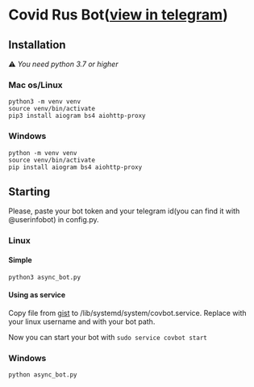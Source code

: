 # Covid Rus Bot([view in telegram](ttttt.me/covidrusbot))
## Installation
:warning: *You need python 3.7 or higher*
### Mac os/Linux
```
python3 -m venv venv
source venv/bin/activate
pip3 install aiogram bs4 aiohttp-proxy

```
### Windows
```
python -m venv venv
source venv/bin/activate
pip install aiogram bs4 aiohttp-proxy
```
## Starting
Please, paste your bot token and your telegram id(you can find it with @userinfobot) in config.py.
### Linux
#### Simple
```
python3 async_bot.py
```
#### Using as service
Copy file from [gist](https://gist.github.com/xsestech/d48b67ad69faa4d730f242080ac7e950) to /lib/systemd/system/covbot.service. Replace <user> with your linux username and <bot loctation> with your bot path.

Now you can start your bot with `sudo service covbot start`
### Windows
```
python async_bot.py
```
